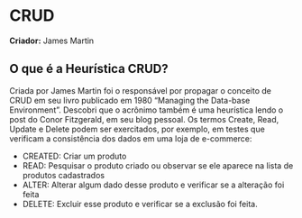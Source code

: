 # CRUD

**Criador:** James Martin

## O que é a Heurística CRUD?

Criada por James Martin foi o responsável por propagar o conceito de CRUD em seu livro publicado em 1980 “Managing the Data-base Environment”. Descobri que o acrônimo também é uma heurística lendo o post  do Conor Fitzgerald, em seu blog pessoal. Os termos Create, Read, Update e Delete podem ser exercitados, por exemplo, em testes que verificam a consistência dos dados em uma loja de e-commerce:

- CREATED: Criar um produto
- READ: Pesquisar o produto criado ou observar se ele aparece na lista de produtos cadastrados
- ALTER: Alterar algum dado desse produto e verificar se a alteração foi feita
- DELETE: Excluir esse produto e verificar se a exclusão foi feita.